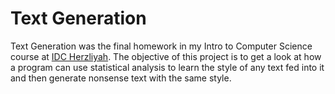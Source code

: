 # Text Generation

Text Generation was the final homework in my Intro to Computer Science course at [IDC Herzliyah](https://www.idc.ac.il/en/pages/home.aspx).
The objective of this project is to get a look at how a program can use statistical analysis to learn the style of any text fed into it and then generate nonsense text with the same style.
